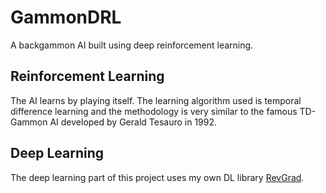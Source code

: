# GammonDRL
A backgammon AI built using deep reinforcement learning.

## Reinforcement Learning
The AI learns by playing itself. The learning algorithm used is temporal difference learning and the methodology is very similar to the famous TD-Gammon AI developed by Gerald Tesauro in 1992.

## Deep Learning
The deep learning part of this project uses my own DL library [RevGrad](https://github.com/licorice-vector/RevGrad.git).
